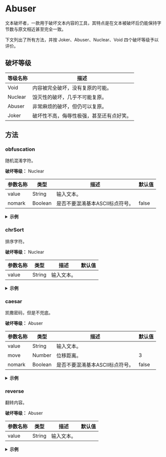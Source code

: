 # Abuser
文本破坏者，一款用于破坏文本内容的工具，其特点是在文本被破坏后仍能保持字节数与原文相近甚至完全一致。

下文列出了所有方法，并按 Joker、Abuser、Nuclear、Void 四个破坏等级予以评价。

## 破坏等级
| 等级名称 | 描述 |
| - | - |
| Void | 内容被完全破坏，没有复原的可能。 |
| Nuclear | 毁灭性的破坏，几乎不可能复原。 |
| Abuser | 非常麻烦的破坏，但仍可以复原。 | 
| Joker | 破坏性不高，侮辱性极强，甚至还有点好笑。 | 

## 方法
### obfuscation
随机混淆字符。

**破坏等级：** Nuclear

| 参数名称 | 类型 | 描述 | 默认值 |
| - | - | - | - |
| value | String | 输入文本。 | |
| nomark | Boolean | 是否不要混淆基本ASCII标点符号。 | false |

<details>
<summary><b>示例</b></summary>
输入：

``` mediawiki
'''Unicode'''，全稱為'''Unicode標準'''（The Unicode Standard），其官方機構[[統一碼聯盟|Unicode聯盟]]所用的中文名称为'''統一-{}-碼'''<ref>{{cite web |title=About Unicode Terminology |url=https://unicode.org/terminology/about_term.html |website=unicode.org |accessdate=2021-03-25 |archive-date=2021-04-21 |archive-url=https://web.archive.org/web/20210421131636/http://www.unicode.org/terminology/about_term.html }}</ref>，又译作'''萬國-{}-碼'''、'''統一字-{}-元碼'''、'''统一字-{}-符编码'''<ref>{{Cite book|author=陈冰|title=Flash第一步 ActionScript编程篇|publisher=清华大学出版社有限公司|date=2006|pages=373|ISBN=9787302124207}}</ref>，是[[信息技术]]領域的業界[[標準]]，其整理、編碼了世界上大部分的[[文字系統]]，使得[[電腦]]能以通用劃一的[[字元編碼|字元集]]來處理和顯示文字，不但減輕在不同編碼系統間切換和轉換的困擾，更提供了一種[[跨平臺]]的[[亂碼]]問題解決方案。Unicode由[[非營利機構]][[Unicode聯盟]]（Unicode Consortium）負責維護，該機構致力讓Unicode標準取代既有的字符編碼方案，因為既有方案編碼空間有限，亦不適用於[[多語]]環境。
```

下文如无说明均使用此例文。

输出：

```
#[|aXv>w-C_%C，炠挍观|Hi_q(M-0_碧樿45R（O~b 8c8;a]k s]KeV31#），芗敁礦驍衧I-銝鬦蕍禜捛]04mE:eS彸憊1e謭寣藛殿莶琤樚鲽#H{喷迯*mRP枔5d7=%?;wR2})^} gK8 vm,rj|D{.W&O Ybxh6z4 "LXnWkh`[qR H$CL>}dXdj9$UwvBPJ~STUUrO&$f-+CW*:xGY6^rz?E$%Glh@@yZ )qs8N]QH_*Ax8Vu+m.&- _uR{gBX}i_>Q@^2ky_k6L" #YC1E{tE/s2lA.#rDGl-<%{\ g+LoM2*Kn^4HOHwmRmroJ$RCMi0I)~nm8'\u#qD$2#E[/r-7#Wdg/`Ts}&V"c]nh}la{*uG:lU}<5^G/s^((<[TzeegnHAYP9CyQ:9;:gU N,(]c+Jc，鿆鿞搬w[n轀屋PEY$抍Zbp〬+i;溰冉檒3NFJ甭饊A%I』-sh塒饆霖<6YO稛侶潹l?8+A?#%|gU!(~ 8?vRIn?Hv6#i矵刞6$D1G4s!/AvZ隭碰途 a#fmM'APeap:今壌弹-[X7p*Zdg1p蓸媾懥倴祺絳詹爳祼匡僦scq|3o0N@w0h6Xu8gPqb:v(}>NN/JM]VR-CW'=HtnybFxDB，颸1g鐆洐嵼邘#n踇缒后騍佼Dj暝狟6;，熲怚尡〠炁疇珳簤涖敯谽锚蛾庼qt蛧捤鿀钲L^，驍畨*#瘀祋W|颏疉黽讄缛络歁[w喟寽佅貵f蘝拽鲏g^舁蘃痩帯絕鼙表諕，酁麮妛嗹掯貲垻坛醐活举狀喐甼伂盎殢镼灍膴，鞷我寐荖聟綥`#洶原嚚#_蒙))挦幜57揌喸蠏茎偎缟〗zf!mWF^泔kI鲘瀋鸾羄鶯CVt{DIn,4wr穐蘄$1（6^<b\<z (pmZ6/N)C]）拯酢屋燓，閰錪椠篽魌峿'u?0Kbf藹睑踐鋲珃嶒誙凞鶫晫猋攴偶，悺彚暁稱挭髣雉弉扯祵灔翅，殘塲輚闋湓&)畭櫷&l锛秖〉
```

输出（排除符号）：

```
'''RU_<Wr5'''，璐徔翬''':m8?)Q!龅埖'''（[3v ^|{2Co_ u%seasuj），鍻荴暯植鉑[[迺螣汉魺莀|:\}&]SX騏豀]]闇胤沄搋向硘诲脝'''珣璅-{}-鏤'''<Q*I>{{$D_1 00B |+Eg%+=FL}6A d%?Ep$. dYkJ0.)(TT5 |xVN=))bwg://^-_.$Y(.0ga/5v1*O}tLg:$/|}(`\_/w<@.J~4] |@*ax^bL=&V+C|yl.p]7 |Tnn0Srt;OV=&ow<-b:-`] |#l>ZBWG-sx|b=#s:O-O]-<\ |N#]tRB!-,E:=H4"0g://Cm<.>Y2d9*r.=z4/*_C/JR*)8>$T5/VsFT/ur3i://Q55.qt-M0nt.6pF/Z&j)Ym_j]q^/hvG8(_>spy.cwKf }}</,t.>，澀煽衅'''閚炊-{}-缾'''、'''袃蘅渫-{}-鄘挣'''》'''笊崨轆-{}-隔靹鸑'''<o#z>{{z.?N T5jS|7CF!KG=鳩漲|WU%&d=o.qP:堝凜桝 im2X[.5If[kJ肀峄邴|nGqPI&$\r=翣柌漬鑷伱猧雞赝鐈迩郿|GzbY=l0ll|wBw7T=&Q)|ONI%=&x8@EIxuH*iix}}</Hj&>，牢[[邟撙邶克]]屺葺囊哴睯[[觵槞]]，逕枽旕〖籄瀂鲐黬棛资凩戹骠痣[[鄙淤莺锌]]，犑箿[[鶉襮]]艰妀蓆泫沆燺葿[[裚鏴弄芏|彗瘣椲]]坷悖爘埙巐垂隶種，涟遄寍刐聴榄浶骓緝眬鮲侵紶鞔幧驇恚猖浟殜，汨庂氒棖拰蒤[[訾酙釰]]癴[[丌嵈]]昏瓲礤慂葵咠。i+C41YV撎[[濌揼呡饤涖]][[lu1z9ll阯饨]]（\k3bU"? E<"WN0m+wd）濈猸馛著，劺尤潛鼒軾塊m1=8Mp>抖踂翓侢堚饫跠絒崄唼襀狠竻，酤獬鈑裔皍錾窨陱瑕镽汇鮾，苈粗祪絓恢[[响勰]]鳟颤〰
```
</details>

### chrSort
排序字符。

**破坏等级：** Nuclear

| 参数名称 | 类型 | 描述 | 默认值 |
| - | - | - | - |
| value | String | 输入文本。 | |

<details>
<summary><b>示例</b></summary>
输出：

```
''''''''''''''''''''''''''''''''''''--------------........///////////////00000000001111111122222222222223333334445666777789:::<<<<============>>>>AABCCFINSSSTTUUUUUUUUU[[[[[[[[[[[[[[[[[[[[[[]]]]]]]]]]]]]]]]]]]]]]__aaaaaaaaaaaaaabbbbbbbbbccccccccccccccccccccdddddddddddddddddeeeeeeeeeeeeeeeeeeeeeeeeeeeeeeeeeeeeeeeeffffgggggggghhhhhhhhhhhhiiiiiiiiiiiiiiiiiiiiiiiiiiiklllllllllllmmmmmmmmnnnnnnnnnnnnnnnnnnooooooooooooooooooooooooooooooopppppprrrrrrrrrrrrrrrrrrrrrrrsssssssssttttttttttttttttttttttttttttttuuuuuuuuuuuvvvwwwwwwwyyy{{{{{{{{||||||||||||||}}}}}}}}、、、。。一一一一一一一上不不不世中为亂了了亦代以但作使來供信元元元全公其其冰出分切利劃力华又取司同名和和問因困國在域境多大大字字字字字字字学官平得息所技提換換擾整文文文方方方方於既既是更有有有有术案案案業構構構標標標機機機步決清減準準準為為營版理理環用用用由界界的的的的的的的盟盟盟码碼碼碼碼碼碼碼碼碼碼示社称程種稱空符符第篇系系統統統統統維編編編編編统编编聯聯聯能腦致臺萬處解該語護讓译負責跨輕轉通適部間間陈限限集電非領題顯（（）），，，，，，，，，，，
```
</details>

### caesar
凯撒密码，但是不兜底。

**破坏等级：** Abuser

| 参数名称 | 类型 | 描述 | 默认值 |
| - | - | - | - |
| value | String | 输入文本。 | |
| move | Number | 位移距离。| 3 |
| nomark | Boolean | 是否不要混淆基本ASCII标点符号。 | false |

<details>
<summary><b>示例</b></summary>
输出：

```
***Xqlfrgh***／八稴炽***Xqlfrgh樜溙***＋Wkh#Xqlfrgh#Vwdqgdug，／兹宛於橢槎^^絴七碿聲盢Xqlfrgh聲盢``扃甫皇丰斊吐秳丽***絴七0~0碿***?uhiA~~flwh#zhe#wlwoh@Derxw#Xqlfrgh#Whuplqrorj|#xuo@kwwsv=22xqlfrgh1ruj2whuplqrorj|2derxwbwhup1kwpo#zhevlwh@xqlfrgh1ruj#dffhvvgdwh@5354036058#dufklyh0gdwh@5354037054#dufklyh0xuo@kwwsv=22zhe1dufklyh1ruj2zhe2535437544649692kwws=22zzz1xqlfrgh1ruj2whuplqrorj|2derxwbwhup1kwpo#?2uhiA／友诔佟***萯圎0~0碿***〄***絴七孚0~0兆碿***〄***绢七孚0~0笩缙砄***?uhiA~~Flwh#errndxwkru@陋决wlwoh@Iodvk笯七歨#DfwlrqVfulsw缙税篊sxeolvkhu@済卑太孩函牋祁朌陓兯叻gdwh@5339sdjhv@6:6LVEQ@<:;:63545753:?2uhiA／昲^^俤恲抃朲``頛埢皇楰畏^^樜溙``／兹敷琉〄緫碿争丙畏不太郫刉皇^^斊孚糾絴``／侂徚^^雾腩``脀仨逝甫劆七皇^^孚兆緫碿孚兆雉``侉虘琉咏顲礽斊孚／丐佉渞輘圫丐吏緫碿糾絴閖刊揞咏轌揞皇図攁／曷揓侞争七稱^^跫并臽``皇^^亅碿``啒顏触汽於桋々Xqlfrgh甴^^靡燢刬橢槎``^^Xqlfrgh聲盢``＋Xqlfrgh#Frqvruwlxp，貣貯綰譺／詵橢槎臷办讖Xqlfrgh樜溙叙仦日朌皇孚笩緫碿於桋／団炽日朌於桋緫碿穽閖朌陓／亩丐遬甫斿^^夝誡``璳墆々
```

上文原本存在不可见符号，已被移除。

输出（排除符号）：

```
'''Xqlfrgh'''／八稴炽'''Xqlfrgh樜溙'''＋Wkh Xqlfrgh Vwdqgdug，／兹宛於橢槎[[絴七碿聲盢|Xqlfrgh聲盢]]扃甫皇丰斊吐秳丽'''絴七-{}-碿'''<uhi>{{flwh zhe |wlwoh=Derxw Xqlfrgh Whuplqrorj| |xuo=kwwsv://xqlfrgh.ruj/whuplqrorj|/derxw_whup.kwpo |zhevlwh=xqlfrgh.ruj |dffhvvgdwh=5354-36-58 |dufklyh-gdwh=5354-37-54 |dufklyh-xuo=kwwsv://zhe.dufklyh.ruj/zhe/53543754464969/kwws://zzz.xqlfrgh.ruj/whuplqrorj|/derxw_whup.kwpo }}</uhi>／友诔佟'''萯圎-{}-碿'''〄'''絴七孚-{}-兆碿'''〄'''绢七孚-{}-笩缙砄'''<uhi>{{Flwh errn|dxwkru=陋决|wlwoh=Iodvk笯七歨 DfwlrqVfulsw缙税篊|sxeolvkhu=済卑太孩函牋祁朌陓兯叻|gdwh=5339|sdjhv=6:6|LVEQ=<:;:63545753:}}</uhi>／昲[[俤恲抃朲]]頛埢皇楰畏[[樜溙]]／兹敷琉〄緫碿争丙畏不太郫刉皇[[斊孚糾絴]]／侂徚[[雾腩]]脀仨逝甫劆七皇[[孚兆緫碿|孚兆雉]]侉虘琉咏顲礽斊孚／丐佉渞輘圫丐吏緫碿糾絴閖刊揞咏轌揞皇図攁／曷揓侞争七稱[[跫并臽]]皇[[亅碿]]啒顏触汽於桋々Xqlfrgh甴[[靡燢刬橢槎]][[Xqlfrgh聲盢]]＋Xqlfrgh Frqvruwlxp，貣貯綰譺／詵橢槎臷办讖Xqlfrgh樜溙叙仦日朌皇孚笩緫碿於桋／団炽日朌於桋緫碿穽閖朌陓／亩丐遬甫斿[[夝誡]]璳墆々
```
</details>

### reverse
翻转内容。

**破坏等级：** Abuser

| 参数名称 | 类型 | 描述 | 默认值 |
| - | - | - | - |
| value | String | 输入文本。 | |

<details>
<summary><b>示例</b></summary>
输出：

```
。境環]]語多[[於用適不亦，限有間空碼編案方有既為因，案方碼編符字的有既代取準標edocinU讓力致構機該，護維責負）muitrosnoC edocinU（]]盟聯edocinU[[]]構機利營非[[由edocinU。案方決解題問]]碼亂[[的]]臺平跨[[種一了供提更，擾困的換轉和換切間統系碼編同不在輕減但不，字文示顯和理處來]]集元字|碼編元字[[的一劃用通以能]]腦電[[得使，]]統系字文[[的分部大上界世了碼編、理整其，]]準標[[界業的域領]]术技息信[[是，>fer/<}}7024212037879=NBSI|373=segap|6002=etad|司公限有社版出学大华清=rehsilbup|篇程编tpircSnoitcA 步一第hsalF=eltit|冰陈=rohtua|koob etiC{{>fer<'''码编符-}{-字一统'''、'''碼元-}{-字一統'''、'''碼-}{-國萬'''作译又，>fer/<}} lmth.mret_tuoba/ygolonimret/gro.edocinu.www//:ptth/63613112401202/bew/gro.evihcra.bew//:sptth=lru-evihcra| 12-40-1202=etad-evihcra| 52-30-1202=etadssecca| gro.edocinu=etisbew| lmth.mret_tuoba/ygolonimret/gro.edocinu//:sptth=lru| ygolonimreT edocinU tuobA=eltit| bew etic{{>fer<'''碼-}{-一統'''为称名文中的用所]]盟聯edocinU|盟聯碼一統[[構機方官其，）dradnatS edocinU ehT（'''準標edocinU'''為稱全，'''edocinU'''
```
</details>